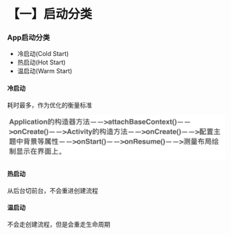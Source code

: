 # 【一】启动分类

### App启动分类

* 冷启动(Cold Start)
* 热启动(Hot Start)
* 温启动(Warm Start)

#### 冷启动

耗时最多，作为优化的衡量标准

![image](./images/冷启动流程.png)

#### 热启动

从后台切前台，不会重进创建流程

#### 温启动

不会走创建流程，但是会重走生命周期